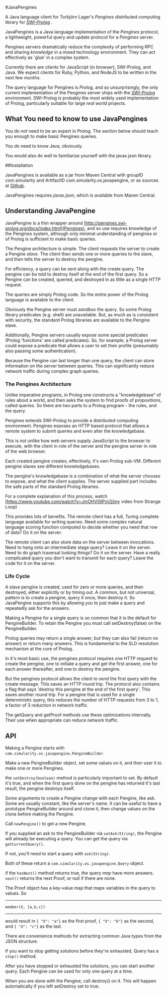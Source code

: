 #JavaPengines

A Java language client for Torbjörn Lager's _Pengines_ distributed computing library for
_[SWI-Prolog](http://swi-prolog.org)_ .

JavaPengines is a Java language implementation of the _Pengines_ protocol, a lightweight, powerful query and update protocol for a _Pengines_ server.

Pengines servers dramatically reduce the complexity of performing RPC and sharing _knowledge_ in a mixed technology environment. They can act effectively as 'glue' in a complex system.

Currently there are clients for JavaScript (in browser), SWI-Prolog, and Java. We expect clients for Ruby, Python, and NodeJS to be written in the next few months.

The query language for Pengines is _Prolog_, and so unsurprisingly, the only current implementation of the Pengines server ships with the _[SWI-Prolog](http://swi-prolog.org)_ environment. SWI-Prolog is probably the most widely used implementation of Prolog, particularly suitable for large _real world_ projects.


## What You need to know to use JavaPengines

You do *not* need to be an expert in Prolog. The section below should teach you enough to make basic Pengines queries.

You do need to know Java, obviously.

You would also do well to familiarize yourself with the javax.json library.

##Installation

JavaPengines is available as a jar from Maven Central with groupID com.simularity and ArtifactID com.simularity.os.javapengine, or as sources at [Github](http://www.github.com/Simularity/Javapengine/).

JavaPengines requires _javax.json_, which is available from Maven Central. 


## Understanding JavaPengine

JavaPengine is a thin wrapper around [http://pengines.swi-prolog.org/docs/index.html](Pengines), and so use requires knowledge of the Pengines system, although only minimal understanding of pengines or of Prolog is sufficient to make basic queries.

The Pengine architecture is simple. The client requests the server to create a Pengine _slave_. The client then sends one or more queries to the slave, and then tells the server to destroy the pengine.

For efficiency, a query can be sent along with the create query. The pengine can be told to destroy itself at the end of the first query. So a Pengine can be created, queried, and destroyed in as little as a single HTTP request.

The queries are simply Prolog code. So the entire power of the Prolog language is available to the client.

Obviously the Pengine server must _sandbox_ the query. So some Prolog library predicates (e.g. shell) are unavailable. But, as much as is consistent with security, the standard Prolog libraries are available to the Pengine slave.

Additionally, Pengine servers usually expose some special predicates (Prolog 'functions' are called predicates). So, for example, a Prolog server could expose a predicate that allows a user to set their profile (presumably also passing some authentication).

Because the Pengine can last longer than one query, the client can store information on the server between queries. This can significantly reduce network traffic during complex graph queries.

### The Pengines Architecture

Unlike imperative programs, in Prolog one constructs a "knowledgebase" of rules about a world, and then asks the system to find proofs of propositions, called queries. So there are two parts to a Prolog program - the rules, and the query.

Pengines extends SWI-Prolog to provide a distributed computing environment. Pengines exposes an HTTP based protocol that allows a remote system to submit queries and even alter the knowledgebase.

This is not unlike how web servers supply JavaScript to the browser to execute, with the client in role of the server and the pengine server in role of the web browser.

Each created pengine creates, effectively, it's own Prolog sub-VM. Different pengine slaves see different knowledgebases. 

The pengine's knowledgebase is a combination of what the server chooses to expose, and what the client supplies. The server supplied part includes the safe parts of the standard Prolog libraries. 

For a complete explanation of this process, watch [https://www.youtube.com/watch?v=JmOHV5IlPyU](my video from Strange Loop)

This provides lots of benefits. The remote client has a full, Turing complete language available for writing queries. Need some complex natural language scoring function computed to decide whether you need that row of data? Do it on the server.

The remote client can also store data on the server between invocations. Need to hang onto an intermediate stage query? Leave it on the server. Need to do graph traversal looking things? Do it on the server. Have a really complicated query you don't want to transmit for each query? Leave the code for it on the server.

### Life Cycle

A slave pengine is created, used for zero or more queries, and then destroyed, either explicitly or by timing out.
A common, but not universal, pattern is to create a pengine, query it once, then destroy it. So JavaPengine supports this by allowing you to just make a query and repeatedly ask for the answers.

Making a Pengine for a single query is so common that it is the default for PengineBuilder. To retain the Pengine you must call setDestroy(false) on the PengineBuilder.

Prolog queries may return a single answer, but they can also fail (return no answer) or return many answers. This is fundamental to the SLD resolution mechanism at the core of Prolog.

In it's most basic use, the pengines protocol requires one HTTP request to create the pengine, one to initiate a query and get the first answer, one for each answer thereafter, and one to destroy the pengine.

But the pengines protocol allows the client to send the first query with the create message. This saves an HTTP round trip. The protocol also contains a flag that says 'destroy this pengine at the end of the first query'. This saves another round trip.  For a pengine that is used for a single deterministic query, this reduces the number of HTTP requests from 3 to 1, a factor of 3 reduction in network traffic.

The getQuery and getProof methods use these optimizations internally. Their use when appropriate can reduce network traffic.

API
---

Making a Pengine starts with `com.simularity.os.javapengine.PengineBuilder`. 

Make a  new PengineBuilder object, set some values on it, and then user it to make one or more Pengines.

the `setDestroy(boolean)` method is particularly important to set. By default it's true, and when the first query done on the pengine has returned it's last result, the pengine destroys itself.

Some arguments to create a Pengine change with each Pengine, like ask. Some are usually constant, like the server's name. It can be useful to have a prototype PengineBuilder around and clone it, then change values on the clone before making the Pengine.

Call `newPengine()` to get a new Pengine.

If you supplied an ask to the PengineBuilder via `setAsk(String)`, the Pengine will already be executing a query. You can get the query via `getCurrentQuery()`.

If not, you'll need to start a query with `ask(String)`.

Both of these return a `com.simularity.os.javapengine.Query` object.

if the `hasNext()` method returns true, the query _may_ have more answers. `next()` returns the next Proof, or null if there are none.

The Proof object has a key-value map that maps variables in the query to values. So 

---
    member(X, [a,b,c])
---

would result in `{ "X": "a"}` as the first proof, `{ "X": "b"}` as the second, and `{ "X": "c"}` as the last.

There are convenience methods for extracting common Java types from the JSON structure.

If you want to stop getting solutions before they're exhausted, Query has a `stop()` method.

After you have stopped or exhausted the solutions, you can start another query. Each Pengine can be used for only one query at a time.

When you are done with the Pengine, call destroy() on it. This will happen automatically if you left setDestroy set to true.






